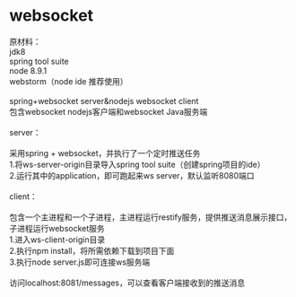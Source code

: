 # websocket
原材料：</br>
jdk8</br>
spring tool suite</br>
node 8.9.1</br>
webstorm（node ide 推荐使用）</br>
</br>
spring+websocket server&amp;nodejs websocket client</br>
包含websocket nodejs客户端和websocket Java服务端</br>
</br>
server：</br>
</br>
采用spring + websocket，并执行了一个定时推送任务</br>
1.将ws-server-origin目录导入spring tool suite（创建spring项目的ide）</br>
2.运行其中的application，即可跑起来ws server，默认监听8080端口</br>
</br>
client：</br>
</br>
包含一个主进程和一个子进程，主进程运行restify服务，提供推送消息展示接口，子进程运行websocket服务</br>
1.进入ws-client-origin目录</br>
2.执行npm install，将所需依赖下载到项目下面</br>
3.执行node server.js即可连接ws服务端</br>
</br>
访问localhost:8081/messages，可以查看客户端接收到的推送消息
